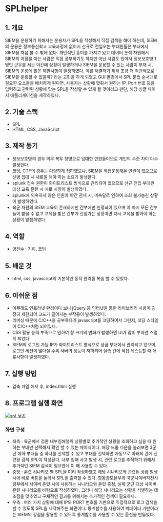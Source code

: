 # SPLhelper
## 1. 개요
 SIEM을 운용하기 위해서는 운용자가 SPL을 작성해서 직접 검색을 해야 하는데, SIEM의 운용은 정보통신학교 교육과정에 없어서 신규로 전입오는 부대원들은 부대에서 SIEM을 처음 볼 수 밖에 없다. 개인적인 흥미를 가지고 있고 데이터 분석 차원에서 SIEM의 이점을 아는 사람은 직접 공부하기도 하지만 아닌 사람도 있어서 정보보호병 1명만 근무를 서는 야간에 상황이 발생하거나 SIEM을 운용할 수 있는 사람이 부재 시, SIEM의 운용에 많은 제한사항이 발생하였다. 이를 해결하기 위해 조금 더 직관적으로 SIEM을 운용할 수 없을까? 라는 고민을 하게 되었고 GUI 환경에서 SPL 문법 순서대로 필요한 요소들을 배치하게 된다면, 사용자는 상황에 맞춰서 원하는 IP, Port 번호 등을 입력하고 관련된 상황에 맞는 SPL을 작성할 수 있게 될 것이라고 판단, 해당 싱글 페이지 애플리케이션을 제작하였다.

## 2. 기술 스택
- SPL
- HTML, CSS, JavaScript

## 3. 제작 동기
- 정보보호병의 경우 의무 복무 징병으로 입대한 인원들이므로 개인의 수준 차이 다수 발생한다.
- 코딩, CTF의 경우는 다양하게 접하였으나, SIEM을 직접운용해본 인원이 없으므로 신병 입대 시 새로을 해야 하는 소요가 발생한다.
- splunk 접속 권한이 화이트리스트 방식으로 관리되어 있으므로 신규 전입 부대원 대상 교육 훈련 시 애로 사항이 발생하였다.
- splunk에 익숙하지 않은 인원이 야간 관제 시, 미숙달로 인하여 조회 불가능한 상황이 발생하였다.
- 육군 차원의 SIEM 교육이 존재하지만 간부에만 한정되어 있으며 이 마저 모든 간부들이 받을 수 없고 교육을 받은 간부가 전입가는 상황이면 다시 교육을 받아야 하는 상황이 발생하였다.

## 4. 역할
- 양진수 : 기획, 코딩

## 5. 배운 것
- html, css, javascript의 기본적인 동작 원리를 복습 할 수 있었다.

## 6. 아쉬운 점
- 아무래도 인트라넷 환경이다 보니 jQuery 등 인터넷을 통한 라이브러리 사용이 굉장히 제한되어 코드가 길어지는 부작용이 발생하였다.
- 리버싱 때문에 C/C++을 공부하다가 javascript를 코딩하여서 그런지, 코딩 스타일이 C/C++처럼 되어있다.
- CSS 활용 능력 부족으로 인하여 창 크기의 변화가 발생하면 UI가 많이 부자연 스럽게 되었다.
- SIEM의 로그인 가능 IP가 화이트리스트 방식으로 상급 부대에서 관리되고 있으며, 로그인 세션이 많아질 수록 서버의 성능이 저하되어 실습 간에 직접 테스트할 때 애로사항이 발생하였다.

## 7. 실행 방법
- 압축 파일 해제 후, index.html 실행

## 8. 프로그램 실행 화면
![spl_보조](https://user-images.githubusercontent.com/85774577/221391235-d1528664-8e46-4738-971a-c1f6a342afcb.png)
### 화면 구성
- 좌측 : 육군에서 정한 내부침해행위 상황별로 추가적인 상황을 조회하고 싶을 때 원하는 부대만 선택해서 확인 할 수 있는 페이지이다. 해당 드롭 다운을 눌러보면 3군단 예하 부대들 중 하나를 선택할 수 있고 부대를 선택하면 자동으로 아래의 칸에 관련된 검색 SPL이 작성된다. 내부 침해 사고 발생 시, 관련 로그를 추적하기 위해서 추가적인 SIEM 검색이 필요한데 이 때 사용할 수 있다.
- 중앙 : 훈련 시나리오 별 SPL을 미리 작성하였고 해당 시나리오와 관련된 상황 발생 시에 바로 버튼을 눌러서 SPL을 출력할 수 있다. 합동참모본부와 국군사이버작전사령부에서 사이버 훈련 시에 사용하는 시나리오와 훈련 중점, 실제 군단 대상 사이버 훈련 시나리오를 바탕으로 작성하였다. 그러나 해당 시나리오는 상황을 식별하는 데 초점을 맞추었고 구체적인 결과를 위해서는 추가적인 검색이 필요하다.
- 우측 : 여러 가지 상황에 대해 IP와 PORT 번호를 기반으로 직접적으로 로그 검색을 할 수 있도록 SPL을 제작해주는 화면이다. 통계함수를 사용하여 빅데이터 기반이라는 SIEM의 강점을 활용할 수 있도록 통계함수를 사용할 수 있는 옵션을 만들었다.
